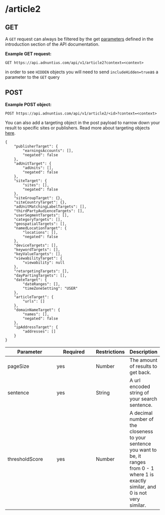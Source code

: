 # /article2

## GET

A `GET` request can always be filtered by the get [parameters](http://docs.adnuntius.com/api/api-requests) defined in the introduction section of the API documentation.

**Example GET request:**

```http
GET https://api.adnuntius.com/api/v1/article2?context=<context>
```

in order to see `HIDDEN` objects you will need to send `includeHidden=true`as a parameter to the `GET` query

## POST

**Example POST object:**

```http
POST https://api.adnuntius.com/api/v1/article2/<id>?context=<context>
```

You can also add a targeting object in the post payload to narrow down your result to specific sites or publishers. Read more about targeting objects [here](../targeting-object.md).

```
{
    "publisherTarget": {
        "earningsAccounts": [],
        "negated": false
    },
    "adUnitTarget": {
        "adUnits": [],
        "negated": false
    },
    "siteTarget": {
        "sites": [],
        "negated": false
    },
    "siteGroupTarget": {},
    "siteCountryTarget": {},
    "adUnitMatchingLabelTargets": [],
    "thirdPartyAudienceTargets": [],
    "userSegmentTargets": [],
    "categoryTargets": [],
    "geospatialTargets": [],
    "namedLocationTarget": {
        "locations": [],
        "negated": false
    },
    "deviceTargets": [],
    "keywordTargets": [],
    "keyValueTargets": [],
    "viewabilityTarget": {
        "viewability": null
    },
    "retargetingTargets": [],
    "dayPartingTargets": [],
    "dateTarget": {
        "dateRanges": [],
        "timeZoneSetting": "USER"
    },
    "articleTarget": {
        "urls": []
    },
    "domainNameTarget": {
        "names": [],
        "negated": false
    },
    "ipAddressTarget": {
        "addresses": []
    }
}
```



<table><thead><tr><th width="159">Parameter</th><th width="133">Required</th><th>Restrictions</th><th>Description</th></tr></thead><tbody><tr><td>pageSize</td><td>yes</td><td>Number</td><td>The amount of results to get back.</td></tr><tr><td>sentence</td><td>yes</td><td>String</td><td>A url encoded string of your search sentence.</td></tr><tr><td>thresholdScore</td><td>yes</td><td>Number</td><td>A decimal number of the closeness to your sentence you want to be, it ranges from 0 - 1 where 1 is exactly similar, and 0 is not very similar.</td></tr></tbody></table>

